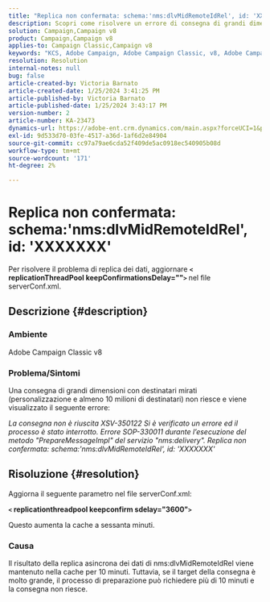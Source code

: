 ```yaml
---
title: "Replica non confermata: schema:'nms:dlvMidRemoteIdRel', id: 'XXXXXXX'"
description: Scopri come risolvere un errore di consegna di grandi dimensioni.
solution: Campaign,Campaign v8
product: Campaign,Campaign v8
applies-to: Campaign Classic,Campaign v8
keywords: "KCS, Adobe Campaign, Adobe Campaign Classic, v8, Adobe Campaign Classic v8"
resolution: Resolution
internal-notes: null
bug: false
article-created-by: Victoria Barnato
article-created-date: 1/25/2024 3:41:25 PM
article-published-by: Victoria Barnato
article-published-date: 1/25/2024 3:43:17 PM
version-number: 2
article-number: KA-23473
dynamics-url: https://adobe-ent.crm.dynamics.com/main.aspx?forceUCI=1&pagetype=entityrecord&etn=knowledgearticle&id=9dde9e2c-98bb-ee11-a569-6045bd006a22
exl-id: 9d533d70-03fe-4517-a36d-1af6d2e84904
source-git-commit: cc97a79ae6cda52f409de5ac0918ec540905b08d
workflow-type: tm+mt
source-wordcount: '171'
ht-degree: 2%

---
```


# Replica non confermata: schema:&#39;nms:dlvMidRemoteIdRel&#39;, id: &#39;XXXXXXX&#39;


Per risolvere il problema di replica dei dati, aggiornare <b>`<` replicationThreadPool keepConfirmationsDelay=&quot;&quot;`>` </b> nel file serverConf.xml.

## Descrizione {#description}


### Ambiente

Adobe Campaign Classic v8

### Problema/Sintomi

Una consegna di grandi dimensioni con destinatari mirati (personalizzazione e almeno 10 milioni di destinatari) non riesce e viene visualizzato il seguente errore:

*La consegna non è riuscita XSV-350122 Si è verificato un errore ed il processo è stato interrotto. Errore SOP-330011 durante l’esecuzione del metodo &quot;PrepareMessageImpl&quot; del servizio &quot;nms:delivery&quot;. Replica non confermata: schema:&#39;nms:dlvMidRemoteIdRel&#39;, id: &#39;XXXXXXX&#39;*


## Risoluzione {#resolution}


Aggiorna il seguente parametro nel file serverConf.xml:

<b>`<` replicationthreadpool keepconfirm sdelay=&quot;3600&quot;`>` </b>

Questo aumenta la cache a sessanta minuti.

### Causa

Il risultato della replica asincrona dei dati di nms:dlvMidRemoteIdRel viene mantenuto nella cache per 10 minuti. Tuttavia, se il target della consegna è molto grande, il processo di preparazione può richiedere più di 10 minuti e la consegna non riesce.
